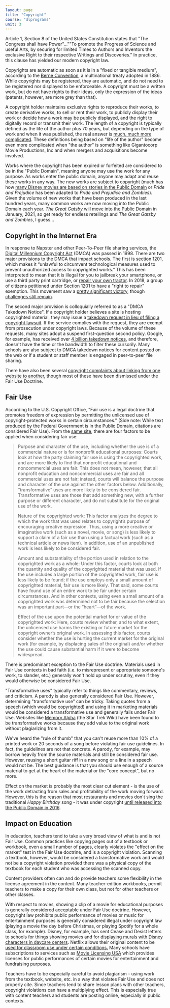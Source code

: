 ```yaml
---
layout: page
title: "Copyright"
course: "dlprograms"
unit: 3
---
```

Article 1, Section 8 of the United States Constitution states that "The Congress shall have Power"...""To promote the Progress of Science and useful Arts, by securing for limited Times to Authors and Inventors the exclusive Right to their respective Writings and Discoveries." In practice, this clause has yielded our modern copyright law. 

Copyrights are automatic as soon as it is in a "fixed or tangible medium", according to the [Berne Convention][1], a multinational treaty adopted in 1886. While copyrights may be registered, they are automatic, and do not need to be registered nor displayed to be enforceable.  A copyright must be a written work, but do not have rights to their ideas, only the expression of the ideas (patents, however, are more grey than that). 

A copyright holder maintains exclusive rights to reproduce their works, to create derivative works, to sell or rent their work, to publicly display their work or decide how a work may be publicly displayed, and the right to digitally record or transmit their work. The length of a copyright is typically defined as the life of the author plus 70 years, but depending on the type of work and when it was published, the real answer is [much, much more complicated][2]. These definitions being based on "life of the author" become even more complicated when "the author" is something like Gigantocorp Movie Productions, Inc and when mergers and acquisitions become involved.

Works where the copyright has been expired or forfeited are considered to be in the "Public Domain", meaning anyone may use the work for any purpose. As works enter the public domain, anyone may adapt and reuse these works in any way. The new works are subject to copyright (much has how [many Disney movies are based on stories in the Public Domain][3] or _Pride and Prejudice_ has been adapted to _Pride and Prejudice and Zombies_). Given the volume of new works that have been produced in the last hundred years, many common works are now moving into the Public Domain each year. [_The Great Gatsby_ will move into the Public Domain][4] in January, 2021, so get ready for endless retellings and _The Great Gatsby and Zombies_, I guess...

## Copyright in the Internet Era
In response to Napster and other Peer-To-Peer file sharing services, the [Digital Millennium Copyright Act][5] (DMCA) was passed in 1998. There are two major provisions to the DMCA that impact schools. The first is section 1201, which makes it “unlawful to circumvent technological measures used to prevent unauthorized access to copyrighted works.” This has been interpreted to mean that it is illegal for you to jailbreak your smartphone, or use a third party print cartridge, or [repair your own tractor][6]. In 2018, a group of citizens petitioned under Section 1201 to have a "right to repair" exemption. This movement saw a [pretty significant victory][7], though [challenges still remain][8]. 

The second major provision is colloquially referred to as a "DMCA Takedown Notice". If a copyright holder believes a site is hosting copyrighted material, they may issue a [takedown request in lieu of filing a copyright lawsuit][9]. If the service complies with the request, they are exempt from prosecution under copyright laws. Because of the volume of these requests, many sites adopt a suspend first-question second policy. Google, for example, has received over [4 billion takedown notices][10], and therefore, doesn't have the time or the bandwidth to filter these cursorily. Many schools are also subject to DMCA takedown notices for content posted on the web or if a student or staff member is engaged in peer-to-peer file sharing. 

There have also been several [copyright complaints about linking from one website to another][11], though most of these have been dismissed under the Fair Use Doctrine.

## Fair Use
According to the U.S. Copyright Office, "Fair use is a legal doctrine that promotes freedom of expression by permitting the unlicensed use of copyright-protected works in certain circumstances." (Side note: While text produced by the Federal Government is in the Public Domain, citations are considered Fair Use). From the [same site][12], there are four factors to be applied when considering fair use:
> Purpose and character of the use, including whether the use is of a commercial nature or is for nonprofit educational purposes:  Courts look at how the party claiming fair use is using the copyrighted work, and are more likely to find that nonprofit educational and noncommercial uses are fair.  This does not mean, however, that all nonprofit education and noncommercial uses are fair and all commercial uses are not fair; instead, courts will balance the purpose and character of the use against the other factors below.  Additionally, “transformative” uses are more likely to be considered fair.  Transformative uses are those that add something new, with a further purpose or different character, and do not substitute for the original use of the work.  
>   
> Nature of the copyrighted work:  This factor analyzes the degree to which the work that was used relates to copyright’s purpose of encouraging creative expression. Thus, using a more creative or imaginative work (such as a novel, movie, or song) is less likely to support a claim of a fair use than using a factual work (such as a technical article or news item). In addition, use of an unpublished work is less likely to be considered fair.  
>   
> Amount and substantiality of the portion used in relation to the copyrighted work as a whole:  Under this factor, courts look at both the quantity and quality of the copyrighted material that was used. If the use includes a large portion of the copyrighted work, fair use is less likely to be found; if the use employs only a small amount of copyrighted material, fair use is more likely. That said, some courts have found use of an entire work to be fair under certain circumstances. And in other contexts, using even a small amount of a copyrighted work was determined not to be fair because the selection was an important part—or the “heart”—of the work.  
>   
> Effect of the use upon the potential market for or value of the copyrighted work:  Here, courts review whether, and to what extent, the unlicensed use harms the existing or future market for the copyright owner’s original work. In assessing this factor, courts consider whether the use is hurting the current market for the original work (for example, by displacing sales of the original) and/or whether the use could cause substantial harm if it were to become widespread.

There is predominant exception to the Fair Use doctrine. Materials used in Fair Use contexts in bad faith (i.e. to misrepresent or appropriate someone's work, to slander, etc.) generally won't hold up under scrutiny, even if they would otherwise be considered Fair Use. 

"Transformative uses" typically refer to things like commentary, reviews, and criticism. A parody is also generally considered Fair Use. However, determining "transformative use" can be tricky. Taking quotes from a speech (which would be copyrighted) and using it in marketing materials would be considered a transformative use and generally fails under Fair Use. Websites like [Memory Alpha][13] (the Star Trek Wiki) have been found to be transformative works because they add value to the original work without plagiarizing from it. 

We've heard the "rule of thumb" that you can't reuse more than 10% of a printed work or 20 seconds of a song before violating fair use guidelines. In fact, the guidelines are not that concrete. A parody, for example, may borrow heavily from the source materials and still be considered fair use. However, reusing a short guitar riff in a new song or a line in a speech would not be. The best guidance is that you should use enough of a source material to get at the heart of the material or the "core concept", but no more. 

Effect on the market is probably the most clear cut element - is the use of the work detracting from sales and profitability of the work moving forward. However, this is the reason that most restaurants and movies don't sing the traditional _Happy Birthday_ song - it was under copyright [until released into the Public Domain in 2016][14]. 

## Impact on Education
In education, teachers tend to take a very broad view of what is and is not Fair Use. Common practices like copying pages out of a textbook or workbook, even a small number of pages, clearly violates the "effect on the market" test in the Fair Use doctrine, and is a copyright violation. Scanning a textbook, however, would be considered a transformative work and would not be a copyright violation provided there was a physical copy of the textbook for each student who was accessing the scanned copy.

Content providers often can and do provide teachers some flexibility in the license agreement in the content. Many teacher-edition workbooks, permit teachers to make a copy for their own class, but not for other teachers or other classes. 

With respect to movies, showing a clip of a movie for educational purposes is generally considered acceptable under Fair Use doctrine. However, copyright law prohibits public performance of movies or music for entertainment purposes is generally considered illegal under copyright law (playing a movie the day before Christmas, or playing Spotify for a whole class, for example). Disney, for example, has sent Cease and Desist letters to schools for things showing movies and for [displaying murals with Disney characters in daycare centers][15]. Netflix allows their original content to be [used for classroom use under certain conditions.][16] Many schools have subscriptions to services such as [Movie Licensing USA][17] which provides licenses for public performances of certain movies for entertainment and fundraising purposes. 

Teachers have to be especially careful to avoid plagiarism - using work from the textbook, website, etc. in a way that violates Fair Use and does not properly cite. Since teachers tend to share lesson plans with other teachers, copyright violations can have a multiplying effect. This is especially true with content teachers and students are posting online, especially in public contexts.

[1]:	https://www.wipo.int/treaties/en/ip/berne/
[2]:	https://copyright.cornell.edu/publicdomain
[3]:	https://www.forbes.com/sites/derekkhanna/2014/02/03/50-disney-movies-based-on-the-public-domain/#1cc56ae8329c
[4]:	https://apnews.com/27697da003ea226a4f66c3923fd84b9c
[5]:	https://www.copyright.gov/reports/studies/dmca/dmca_executive.html
[6]:	https://www.wired.com/2015/04/dmca-ownership-john-deere/
[7]:	https://www.ifixit.com/News/11951/1201-copyright-final-rule
[8]:	https://www.wired.com/story/john-deere-farmers-right-to-repair/
[9]:	https://copyrightalliance.org/ca_faq_post/dmca-notice-and-takedown-process/
[10]:	https://transparencyreport.google.com/copyright/overview
[11]:	http://www.dmlp.org/legal-guide/linking-copyrighted-materials
[12]:	https://www.copyright.gov/fair-use/more-info.html
[13]:	https://memory-alpha.fandom.com/wiki/Portal:Main
[14]:	https://www.hollywoodreporter.com/thr-esq/warner-music-pays-14-million-863120
[15]:	https://apnews.com/4d98c8dee1c72fa5ac42ce01dff143fd
[16]:	https://help.netflix.com/en/node/57695
[17]:	https://www.swank.com/movie-licensing-usa